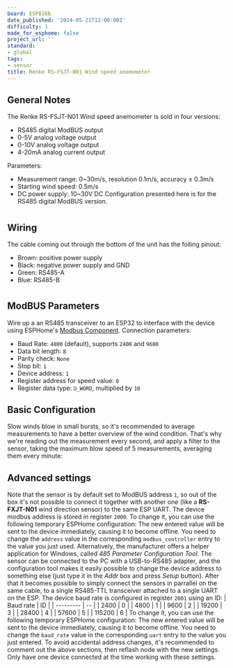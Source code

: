 ```yaml
---
board: ESP8266
date_published: '2024-05-21T12:00:00Z'
difficulty: 1
made_for_esphome: false
project_url: ''
standard:
- global
tags:
- sensor
title: Renke RS-FSJT-N01 Wind speed anemometer
---
```


## General Notes

The Renke RS-FSJT-N01 Wind speed anemometer is sold in four versions:
- RS485 digital ModBUS output
- 0-5V analog voltage output
- 0-10V analog voltage output
- 4-20mA analog current output

Parameters:
- Measurement range: 0~30m/s, resolution 0.1m/s, accuracy ± 0.3m/s
- Starting wind speed: 0.5m/s
- DC power supply: 10~30V DC
Configuration presented here is for the RS485 digital ModBUS version.
#

## Wiring

The cable coming out through the bottom of the unit has the folling pinout:
- Brown: positive power supply
- Black: negative power supply and GND
- Green: RS485-A
- Blue:  RS485-B
#

## ModBUS Parameters

Wire up a an RS485 transceiver to an ESP32 to interface with the device using ESPHome's [Modbus Component](https://esphome.io/components/modbus.html).
Connection parameters:
- Baud Rate: `4800` (default), supports `2400` and `9600`
- Data bit length: `8`
- Parity check: `None`
- Stop bit: `1`
- Device address: `1`
- Register address for speed value: `0`
- Register data type: `U_WORD`, multiplied by `10`

## Basic Configuration

Slow winds blow in small bursts, so it's recommended to average measurements to have a better overview of the wind condition. That's why we're reading out the measurement every second, and apply a filter to the sensor, taking the maximum blow speed of 5 measurements, averaging them every minute:

## Advanced settings

Note that the sensor is by default set to ModBUS address `1`, so out of the box it's not possible to connect it together with another one (like a **RS-FXJT-N01** wind direction sensor) to the same ESP UART.
The device modbus address is stored in register `2000`. To change it, you can use the following temporary ESPHome configuration:
The new entered value will be sent to the device immediately, causing it to become offline. You need to change the `address` value in the corresponding `modbus_controller` entry to the value you just used.
Alternatively, the manufacturer offers a helper application for Windows, called *485 Parameter Configuration Tool*. The sensor can be connected to the PC with a USB-to-RS485 adapter, and the configuration tool makes it easily possible to change the device address to something else (just type it in the *Addr* box and press *Setup* button).
After that it becomes possible to simply connect the sensors in parrallel on the same cable, to a single RS485-TTL transceiver attached to a single UART on the ESP.
The device baud rate is configured in register `2001` using an ID:
| Baud rate | ID |
| --------- | -- |
| 2400      | 0  |
| 4800      | 1  |
| 9600      | 2  |
| 19200     | 3  |
| 28400     | 4  |
| 57600     | 5  |
| 115200    | 6  |
To change it, you can use the following temporary ESPHome configuration:
The new entered value will be sent to the device immediately, causing it to become offline. You need to change the `baud_rate` value in the corresponding `uart` entry to the value you just entered.
To avoid accidental address changes, it's recommended to comment out the above sections, then reflash node with the new settings. Only have one device connected at the time working with these settings.